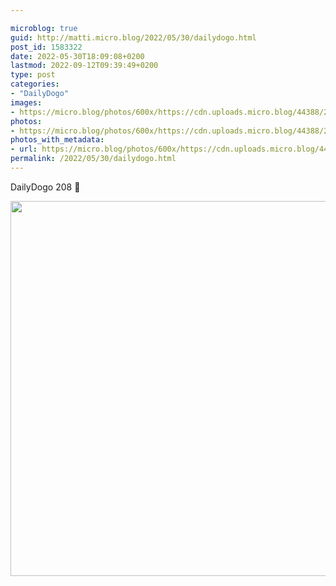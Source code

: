 ```yaml
---

microblog: true
guid: http://matti.micro.blog/2022/05/30/dailydogo.html
post_id: 1583322
date: 2022-05-30T18:09:08+0200
lastmod: 2022-09-12T09:39:49+0200
type: post
categories:
- "DailyDogo"
images:
- https://micro.blog/photos/600x/https://cdn.uploads.micro.blog/44388/2022/cd2c52e35d.jpg
photos:
- https://micro.blog/photos/600x/https://cdn.uploads.micro.blog/44388/2022/cd2c52e35d.jpg
photos_with_metadata:
- url: https://micro.blog/photos/600x/https://cdn.uploads.micro.blog/44388/2022/cd2c52e35d.jpg
permalink: /2022/05/30/dailydogo.html
---
```

DailyDogo 208 🐶

<img src="https://micro.blog/photos/600x/https://blog.martin-haehnel.de/uploads/2022/cd2c52e35d.jpg" width="600" height="600" alt="" />
